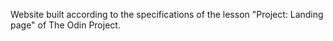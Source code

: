 Website built according to the specifications of the lesson "Project: Landing page" of The Odin Project.